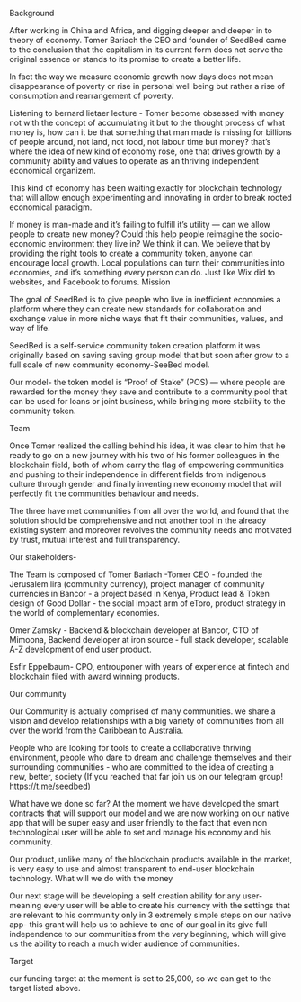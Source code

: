 Background

After working in China and Africa, and digging deeper and deeper in to theory of economy. Tomer Bariach the CEO and founder of SeedBed came to the conclusion that the capitalism in its current form does not serve the original essence or stands to its promise to create a better life.

In fact the way we measure economic growth now days does not mean disappearance of poverty or rise in personal well being but rather a rise of consumption and rearrangement of poverty.

Listening to bernard lietaer lecture - Tomer become obsessed with money not with the concept of accumulating it but to the thought process of what money is, how can it be that something that man made is missing for billions of people around, not land, not food, not labour time but money? that’s where the idea of new kind of economy rose, one that drives growth by a community ability and values to operate as an thriving independent economical organizem.

This kind of economy has been waiting exactly for blockchain technology that will allow enough experimenting and innovating in order to break rooted economical paradigm.

If money is man-made and it’s failing to fulfill it’s utility — can we allow people to create new money? Could this help people reimagine the socio-economic environment they live in?
We think it can. We believe that by providing the right tools to create a community token, anyone can encourage local growth. Local populations can turn their communities into economies, and it’s something every person can do. Just like Wix did to websites, and Facebook to forums.
Mission

The goal of SeedBed is to give people who live in inefficient economies a platform where they can create new standards for collaboration and exchange value in more niche ways that fit their communities, values, and way of life.

SeedBed is a self-service community token creation platform it was originally  based on saving  saving group model that but soon after grow to a full scale of new community economy-SeeBed model.

Our model- the token model is “Proof of Stake” (POS) — where people are rewarded for the money they save and contribute to a community pool that can be used for loans or joint business, while bringing more stability to the community token.

Team

Once Tomer realized the calling behind his idea, it was clear to him that he ready to go on a new journey with his two of his former colleagues in the blockchain field, both of whom carry the flag of empowering communities and pushing to their independence in different fields from indigenous culture through gender and finally inventing new economy model that will perfectly fit the communities behaviour and needs.

The three have met communities from all over the world, and found that the solution should be comprehensive and not another tool in the already existing system and moreover revolves the community needs and motivated by trust, mutual interest and full transparency.

Our stakeholders- 

The Team is composed of Tomer Bariach -Tomer CEO - founded the Jerusalem lira (community currency), project manager of community currencies in Bancor - a project based in Kenya, Product lead & Token design of Good Dollar - the social impact arm of eToro, product strategy in the world of complementary economies. 

Omer Zamsky - Backend & blockchain developer at Bancor, CTO of Mimoona, Backend developer at iron source - full stack developer, scalable A-Z development of end user product. 

Esfir Eppelbaum- CPO, entrouponer with years of experience at fintech and blockchain filed with award winning products.

Our community

Our Community is actually comprised of many communities. we share a vision and develop relationships with a big variety of communities from all over the world from the Caribbean to Australia.

People who are looking for tools to create a collaborative thriving environment, people who dare to dream and challenge themselves and their surrounding communities - who are committed to the idea of creating a new, better, society 
(If you reached that far join us on our telegram group! https://t.me/seedbed) 


What have we done so far?
At the moment we have  developed the smart contracts that will support our model and we are now working on our native app that will  be super easy and user friendly to the fact that even non technological user will be able to set and manage his economy and his community.

Our product, unlike many of the blockchain products available in the market, is very easy to use and almost transparent to end-user blockchain technology.
What will we do with the money

Our next stage will be developing a self creation ability for any user- meaning every user will be able to create his currency with the settings that are relevant to his community only in 3 extremely simple steps on our native app- this grant will help us to achieve to one of our goal in its give full independence to our communities from the very beginning, which will give us the ability to reach a much wider audience of communities.

Target

our funding target at the moment is set to 25,000, so we can get to the target listed above.
